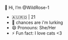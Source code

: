  👋 Hi, I’m @WildRose-1
  - 🇦🇺🇷🇴 | 21
  - 👀 chances are i'm lurking
  - 😄 Pronouns: She/Her
  - ⚡ Fun fact: I love cats <3 

<!---
WildRose-1/WildRose-1 is a ✨ special ✨ repository because its `README.md` (this file) appears on your GitHub profile.
You can click the Preview link to take a look at your changes.
--->

